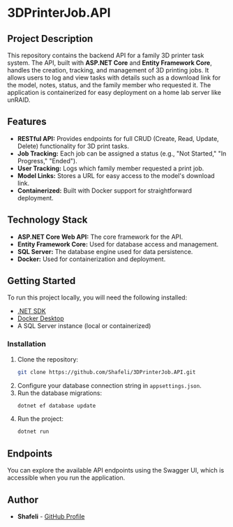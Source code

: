 # 3DPrinterJob.API

## Project Description
This repository contains the backend API for a family 3D printer task system. The API, built with **ASP.NET Core** and **Entity Framework Core**, handles the creation, tracking, and management of 3D printing jobs. It allows users to log and view tasks with details such as a download link for the model, notes, status, and the family member who requested it. The application is containerized for easy deployment on a home lab server like unRAID.

## Features
-   **RESTful API:** Provides endpoints for full CRUD (Create, Read, Update, Delete) functionality for 3D print tasks.
-   **Job Tracking:** Each job can be assigned a status (e.g., "Not Started," "In Progress," "Ended").
-   **User Tracking:** Logs which family member requested a print job.
-   **Model Links:** Stores a URL for easy access to the model's download link.
-   **Containerized:** Built with Docker support for straightforward deployment.

## Technology Stack
-   **ASP.NET Core Web API:** The core framework for the API.
-   **Entity Framework Core:** Used for database access and management.
-   **SQL Server:** The database engine used for data persistence.
-   **Docker:** Used for containerization and deployment.

## Getting Started
To run this project locally, you will need the following installed:
-   [.NET SDK](https://dotnet.microsoft.com/download)
-   [Docker Desktop](https://www.docker.com/products/docker-desktop/)
-   A SQL Server instance (local or containerized)

### Installation
1.  Clone the repository:
    ```sh
    git clone https://github.com/Shafeli/3DPrinterJob.API.git
    ```
2.  Configure your database connection string in `appsettings.json`.
3.  Run the database migrations:
    ```sh
    dotnet ef database update
    ```
4.  Run the project:
    ```sh
    dotnet run
    ```

## Endpoints
You can explore the available API endpoints using the Swagger UI, which is accessible when you run the application.

## Author
-   **Shafeli** - [GitHub Profile](https://github.com/Shafeli)
